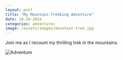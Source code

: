 ```yaml
---
layout: post
title: "My Mountain Trekking Adventure"
date: 18-10-2024
categories: adventures
image: /assets/images/mountain-trek.jpg
---
```

Join me as I recount my thrilling trek in the mountains.

![Adventure](../assets/images/mountain-trek.jpg)

